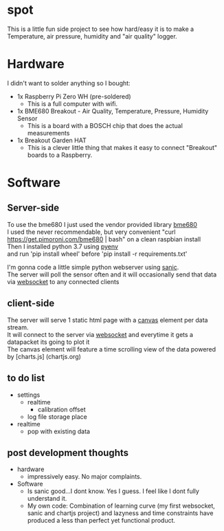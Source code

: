 # spot
This is a little fun side project to see how hard/easy it is to make a Temperature, air pressure, humidity and "air quality" logger.

# Hardware
I didn't want to solder anything so I bought:
* 1x Raspberry Pi Zero WH (pre-soldered)
  - This is a full computer with wifi.
* 1x BME680 Breakout - Air Quality, Temperature, Pressure, Humidity Sensor
  - This is a board with a BOSCH chip that does the actual measurements
* 1x Breakout Garden HAT
  - This is a clever little thing that makes it easy to connect "Breakout" boards to a Raspberry.

# Software
## Server-side
To use the bme680 I just used the vendor provided library [bme680](https://github.com/pimoroni/bme680-python)  
I used the never recommendable, but very convenient "curl https://get.pimoroni.com/bme680 | bash" on a clean raspbian install  
Then I installed python 3.7 using [pyenv](https://github.com/pyenv/pyenv)  
and run 'pip install wheel' before 'pip install -r requirements.txt'  

I'm gonna code a little simple python webserver using [sanic](https://github.com/huge-success/sanic).  
The server will poll the sensor often and it will occasionally send that data via [websocket](https://developer.mozilla.org/en-US/docs/Web/API/WebSocket) to any connected clients
## client-side
The server will serve 1 static html page with a [canvas](https://developer.mozilla.org/en-US/docs/Web/API/Canvas_API) element per data stream.  
It will connect to the server via [websocket](https://developer.mozilla.org/en-US/docs/Web/API/WebSocket) and everytime it gets a datapacket its going to plot it  
The canvas element will feature a time scrolling view of the data powered by [charts.js] (chartjs.org)

## to do list
* settings
  * realtime
    * calibration offset
  * log file storage place
* realtime
  * pop with existing data

## post development thoughts
* hardware
  * impressively easy. No major complaints.
* Software  
  * Is sanic good...I dont know. Yes I guess. I feel like I dont fully understand it.
  * My own code: Combination of learning curve (my first websocket, sanic and chartjs project) and lazyness and time constraints have produced a less than perfect yet functional product. 